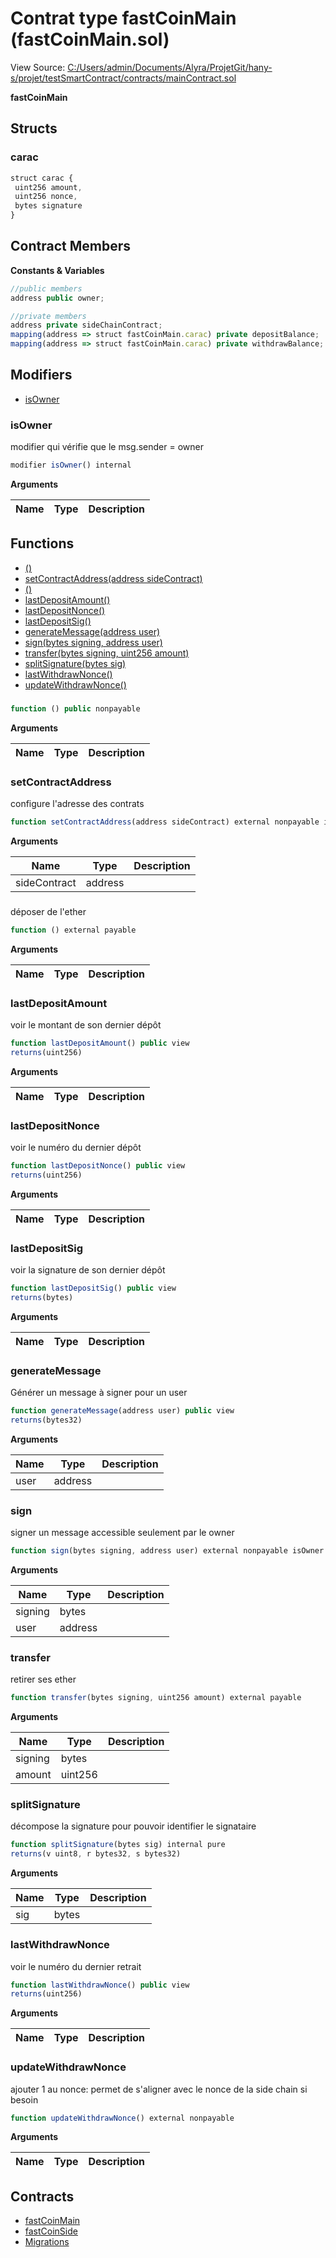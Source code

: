 # Contrat type fastCoinMain (fastCoinMain.sol)

View Source: [C:/Users/admin/Documents/Alyra/ProjetGit/hany-s/projet/testSmartContract/contracts/mainContract.sol](..\C:\Users\admin\Documents\Alyra\ProjetGit\hany-s\projet\testSmartContract\contracts\mainContract.sol)

**fastCoinMain**

## Structs
### carac

```js
struct carac {
 uint256 amount,
 uint256 nonce,
 bytes signature
}
```

## Contract Members
**Constants & Variables**

```js
//public members
address public owner;

//private members
address private sideChainContract;
mapping(address => struct fastCoinMain.carac) private depositBalance;
mapping(address => struct fastCoinMain.carac) private withdrawBalance;

```

## Modifiers

- [isOwner](#isowner)

### isOwner

modifier qui vérifie que le msg.sender = owner

```js
modifier isOwner() internal
```

**Arguments**

| Name        | Type           | Description  |
| ------------- |------------- | -----|

## Functions

- [()](#)
- [setContractAddress(address sideContract)](#setcontractaddress)
- [()](#)
- [lastDepositAmount()](#lastdepositamount)
- [lastDepositNonce()](#lastdepositnonce)
- [lastDepositSig()](#lastdepositsig)
- [generateMessage(address user)](#generatemessage)
- [sign(bytes signing, address user)](#sign)
- [transfer(bytes signing, uint256 amount)](#transfer)
- [splitSignature(bytes sig)](#splitsignature)
- [lastWithdrawNonce()](#lastwithdrawnonce)
- [updateWithdrawNonce()](#updatewithdrawnonce)

### 

```js
function () public nonpayable
```

**Arguments**

| Name        | Type           | Description  |
| ------------- |------------- | -----|

### setContractAddress

configure l'adresse des contrats

```js
function setContractAddress(address sideContract) external nonpayable isOwner 
```

**Arguments**

| Name        | Type           | Description  |
| ------------- |------------- | -----|
| sideContract | address |  | 

### 

déposer de l'ether

```js
function () external payable
```

**Arguments**

| Name        | Type           | Description  |
| ------------- |------------- | -----|

### lastDepositAmount

voir le montant de son dernier dépôt

```js
function lastDepositAmount() public view
returns(uint256)
```

**Arguments**

| Name        | Type           | Description  |
| ------------- |------------- | -----|

### lastDepositNonce

voir le numéro du dernier dépôt

```js
function lastDepositNonce() public view
returns(uint256)
```

**Arguments**

| Name        | Type           | Description  |
| ------------- |------------- | -----|

### lastDepositSig

voir la signature de son dernier dépôt

```js
function lastDepositSig() public view
returns(bytes)
```

**Arguments**

| Name        | Type           | Description  |
| ------------- |------------- | -----|

### generateMessage

Générer un message à signer pour un user

```js
function generateMessage(address user) public view
returns(bytes32)
```

**Arguments**

| Name        | Type           | Description  |
| ------------- |------------- | -----|
| user | address |  | 

### sign

signer un message accessible seulement par le owner

```js
function sign(bytes signing, address user) external nonpayable isOwner 
```

**Arguments**

| Name        | Type           | Description  |
| ------------- |------------- | -----|
| signing | bytes |  | 
| user | address |  | 

### transfer

retirer ses ether

```js
function transfer(bytes signing, uint256 amount) external payable
```

**Arguments**

| Name        | Type           | Description  |
| ------------- |------------- | -----|
| signing | bytes |  | 
| amount | uint256 |  | 

### splitSignature

décompose la signature pour pouvoir identifier le signataire

```js
function splitSignature(bytes sig) internal pure
returns(v uint8, r bytes32, s bytes32)
```

**Arguments**

| Name        | Type           | Description  |
| ------------- |------------- | -----|
| sig | bytes |  | 

### lastWithdrawNonce

voir le numéro du dernier retrait

```js
function lastWithdrawNonce() public view
returns(uint256)
```

**Arguments**

| Name        | Type           | Description  |
| ------------- |------------- | -----|

### updateWithdrawNonce

ajouter 1 au nonce: permet de s'aligner avec le nonce de la side chain si besoin

```js
function updateWithdrawNonce() external nonpayable
```

**Arguments**

| Name        | Type           | Description  |
| ------------- |------------- | -----|

## Contracts

* [fastCoinMain](fastCoinMain.md)
* [fastCoinSide](fastCoinSide.md)
* [Migrations](Migrations.md)
